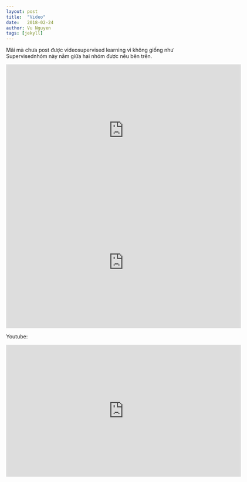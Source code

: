 ```yaml
---
layout: post
title:  "Video"
date:   2018-02-24
author: Vu Nguyen
tags: [jekyll]
---
```

Mãi mà chưa post được videosupervised learning vì không giống như Supervisednhóm này nằm giữa hai nhóm được nêu bên trên. 


<iframe src="https://www.youtube.com/watch?v=5XPXr0SJiJ0"   
width="640" height="360" frameborder="0" ></iframe>

<iframe src="https://player.vimeo.com/video/193567768?title=0&byline=0&portrait=0"   
width="640" height="360" frameborder="0" ></iframe>

Youtube:
<iframe src="https://www.youtube.com/watch?v=5XPXr0SJiJ0"  
width="640" height="360" frameborder="0" ></iframe>
